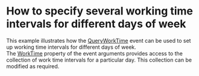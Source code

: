 # How to specify several working time intervals for different days of week


<p>This example illustrates how the <a href="http://documentation.devexpress.com/#AspNet/DevExpressWebASPxSchedulerASPxScheduler_QueryWorkTimetopic">QueryWorkTime</a> event can be used to set up working time intervals for different days of week. <br />
The <a href="http://documentation.devexpress.com/#WindowsForms/DevExpressXtraSchedulerQueryWorkTimeEventArgs_WorkTimetopic">WorkTime</a> property of the event arguments provides access to the collection of work time intervals for a particular day. This collection can be modified as required.</p>

<br/>


